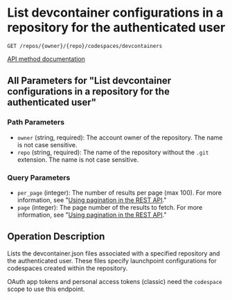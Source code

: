 # List devcontainer configurations in a repository for the authenticated user

`GET /repos/{owner}/{repo}/codespaces/devcontainers`

[API method documentation](https://docs.github.com/rest/codespaces/codespaces#list-devcontainer-configurations-in-a-repository-for-the-authenticated-user)

## All Parameters for "List devcontainer configurations in a repository for the authenticated user"

### Path Parameters

- `owner` (string, required): The account owner of the repository. The name is not case sensitive.
- `repo` (string, required): The name of the repository without the `.git` extension. The name is not case sensitive.
### Query Parameters

- `per_page` (integer): The number of results per page (max 100). For more information, see "[Using pagination in the REST API](https://docs.github.com/rest/using-the-rest-api/using-pagination-in-the-rest-api)."
- `page` (integer): The page number of the results to fetch. For more information, see "[Using pagination in the REST API](https://docs.github.com/rest/using-the-rest-api/using-pagination-in-the-rest-api)."

## Operation Description

Lists the devcontainer.json files associated with a specified repository and the authenticated user. These files
specify launchpoint configurations for codespaces created within the repository.

OAuth app tokens and personal access tokens (classic) need the `codespace` scope to use this endpoint.
